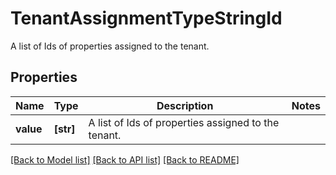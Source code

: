 # TenantAssignmentTypeStringId

A list of Ids of properties assigned to the tenant.

## Properties
Name | Type | Description | Notes
------------ | ------------- | ------------- | -------------
**value** | **[str]** | A list of Ids of properties assigned to the tenant. | 

[[Back to Model list]](../README.md#documentation-for-models) [[Back to API list]](../README.md#documentation-for-api-endpoints) [[Back to README]](../README.md)


